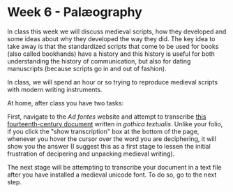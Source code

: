 # Week 6 - Palæography

In class this week we will discuss medieval scripts, how they developed and some ideas about why they developed the way they did. The key idea to take away is that the standardized scripts that come to be used for books \(also called bookhands\) have a history and this history is useful for both understanding the history of communication, but also for dating manuscripts \(because scripts go in and out of fashion\). 

In class, we will spend an hour or so trying to reproduce medieval scripts with modern writing instruments.

At home, after class you have two tasks: 

First, navigate to the _Ad fontes_ website and attempt to transcribe [this fourteenth-century document](https://www.adfontes.uzh.ch/en/3171/training/lateinische-transkriptionsuebungen/brevier/brevier-aufgabe1) written in _gothica textualis_. Unlike your folio, if you click the "show transcription" box at the bottom of the page, whenever you hover the cursor over the word you are deciphering, it will show you the answer \(I suggest this as a first stage to lessen the initial frustration of decipering and unpacking medieval writing\).

The next stage will be attempting to transcribe your document in a text file after you have installed a medieval unicode font. To do so, go to the next step.

